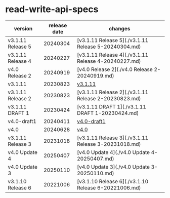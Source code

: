 # read-write-api-specs	


|version|release date|changes|
|---|---|---|
|v3.1.11 Release 5|20240304|[v3.1.11 Release 5](./v3.1.11 Release 5-20240304.md)|
|v3.1.11 Release 4|20240227|[v3.1.11 Release 4](./v3.1.11 Release 4-20240227.md)|
|v4.0 Release 2|20240919|[v4.0 Release 2](./v4.0 Release 2-20240919.md)|
|v3.1.11|20230823|[v3.1.11](./v3.1.11-20230823.md)|
|v3.1.11 Release 2|20230823|[v3.1.11 Release 2](./v3.1.11 Release 2-20230823.md)|
|v3.1.11 DRAFT 1|20230424|[v3.1.11 DRAFT 1](./v3.1.11 DRAFT 1-20230424.md)|
|v4.0-draft1|20240411|[v4.0-draft1](./v4.0-draft1-20240411.md)|
|v4.0|20240628|[v4.0](./v4.0-20240628.md)|
|v3.1.11 Release 3|20231018|[v3.1.11 Release 3](./v3.1.11 Release 3-20231018.md)|
|v4.0 Update 4|20250407|[v4.0 Update 4](./v4.0 Update 4-20250407.md)|
|v4.0 Update 3|20250110|[v4.0 Update 3](./v4.0 Update 3-20250110.md)|
|v3.1.10 Release 6|20221006|[v3.1.10 Release 6](./v3.1.10 Release 6-20221006.md)|

